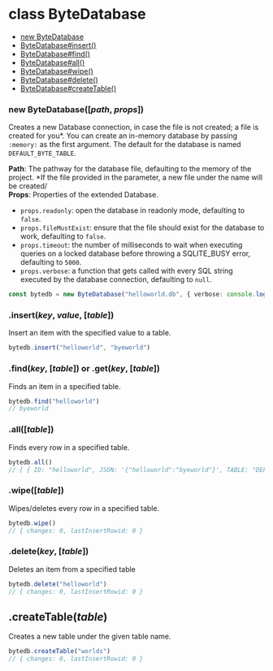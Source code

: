 # class ByteDatabase
- [new ByteDatabase](#new-bytedatabasepath-props)
- [ByteDatabase#insert()](#insertkey-value-table)
- [ByteDatabase#find()](#findkey-table)
- [ByteDatabase#all()](#alltable)
- [ByteDatabase#wipe()](#wipetable)
- [ByteDatabase#delete()](#deletekey-table)
- [ByteDatabase#createTable()](#.createTable())

### new ByteDatabase([*path*, *props*])
Creates a new Database connection, in case the file is not created; a file is created for you*.
You can create an in-memory database by passing `:memory:` as the first argument.
The default for the database is named `DEFAULT_BYTE_TABLE`.

<b>Path</b>: The pathway for the database file, defaulting to the memory of the project. \*If the file provided in the parameter, a new file under the name will be created/<br>
<b>Props</b>: Properties of the extended Database. <br>
- `props.readonly`: open the database in readonly mode, defaulting to `false`.
- `props.fileMustExist`: ensure that the file should exist for the database to work, defaulting to `false`.
- `props.timeout`: the number of milliseconds to wait when executing queries on a locked database before throwing a SQLITE_BUSY error, defaulting to `5000`.
- `props.verbose`: a function that gets called with every SQL string executed by the database connection, defaulting to `null`.
```ts
const bytedb = new ByteDatabase("helloworld.db", { verbose: console.log, timeout: 10000 })
```
### .insert(*key*, *value*, [*table*])
Insert an item with the specified value to a table.<br>
```ts
bytedb.insert("helloworld", "byeworld")
```

### .find(*key*, [*table*]) or .get(*key*, [*table*])
Finds an item in a specified table.<br>
```ts
bytedb.find("helloworld")
// byeworld
```

### .all([*table*])
Finds every row in a specified table.<br>
```ts
bytedb.all() 
// [ { ID: "helloworld", JSON: '{"helloworld":"byeworld"}', TABLE: "DEFAULT_BYTE_TABLE" } ]
```

### .wipe([*table*])
Wipes/deletes every row in a specified table.<br>
```ts
bytedb.wipe() 
// { changes: 0, lastInsertRowid: 0 }
```

### .delete(*key*, [*table*])
Deletes an item from a specified table
```ts
bytedb.delete("helloworld")
// { changes: 0, lastInsertRowid: 0 }
```

## .createTable(*table*)
Creates a new table under the given table name.
```ts
bytedb.createTable("worlds")
// { changes: 0, lastInsertRowid: 0 }
```
